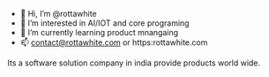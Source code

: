 - 👋 Hi, I’m @rottawhite
- 👀 I’m interested in AI/IOT and core programing
- 🌱 I’m currently learning product mnangaing
- 📫 contact@rottawhite.com or https:rottawhite.com

Its a software solution company in india provide products world wide.
